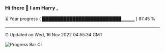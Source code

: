 ### Hi there 👋 I am Harry , 

⏳ Year progress { ██████████████████████████▁▁▁▁ } 87.45 %

---

⏰ Updated on Wed, 16 Nov 2022 04:55:34 GMT

![Progress Bar CI](https://github.com/duykhang68/duykhang68/workflows/Progress%20Bar%20CI/badge.svg)

